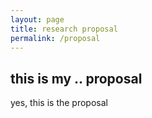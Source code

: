 ```yaml
---
layout: page
title: research proposal
permalink: /proposal
---
```


## this is my .. proposal

yes, this is the proposal